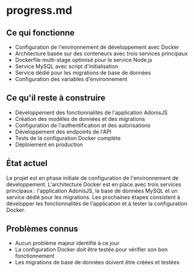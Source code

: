 # progress.md

## Ce qui fonctionne

- Configuration de l'environnement de développement avec Docker
- Architecture basée sur des conteneurs avec trois services principaux
- Dockerfile multi-stage optimisé pour le service Node.js
- Service MySQL avec script d'initialisation
- Service dédié pour les migrations de base de données
- Configuration des variables d'environnement

## Ce qu'il reste à construire

- Développement des fonctionnalités de l'application AdonisJS
- Création des modèles de données et des migrations
- Configuration de l'authentification et des autorisations
- Développement des endpoints de l'API
- Tests de la configuration Docker complète
- Déploiement en production

## État actuel

Le projet est en phase initiale de configuration de l'environnement de développement. L'architecture Docker est en place avec trois services principaux : l'application AdonisJS, la base de données MySQL et un service dédié pour les migrations. Les prochaines étapes consistent à développer les fonctionnalités de l'application et à tester la configuration Docker.

## Problèmes connus

- Aucun problème majeur identifié à ce jour
- La configuration Docker doit être testée pour vérifier son bon fonctionnement
- Les migrations de base de données doivent être créées et testées 